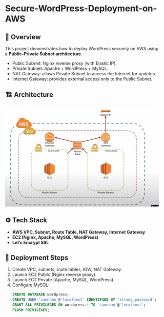 # Secure-WordPress-Deployment-on-AWS


## 📌 Overview
This project demonstrates how to deploy WordPress securely on AWS using a **Public–Private Subnet architecture**.

- Public Subnet: Nginx reverse proxy (with Elastic IP).
- Private Subnet: Apache + WordPress + MySQL.
- NAT Gateway: allows Private Subnet to access the Internet for updates.
- Internet Gateway: provides external access only to the Public Subnet.

## 🏗️ Architecture
![VPC Architecture](architecture/vpc-architecture.png)

## ⚙️ Tech Stack
- **AWS VPC, Subnet, Route Table, NAT Gateway, Internet Gateway**
- **EC2 (Nginx, Apache, MySQL, WordPress)**
- **Let’s Encrypt SSL**

## 🚀 Deployment Steps
1. Create VPC, subnets, route tables, IGW, NAT Gateway.
2. Launch EC2 Public (Nginx reverse proxy).
3. Launch EC2 Private (Apache, MySQL, WordPress).
4. Configure MySQL:
   ```sql
   CREATE DATABASE wordpress;
   CREATE USER 'iamnhan'@'localhost' IDENTIFIED BY 'strong_password';
   GRANT ALL PRIVILEGES ON wordpress.* TO 'iamnhan'@'localhost';
   FLUSH PRIVILEGES;
